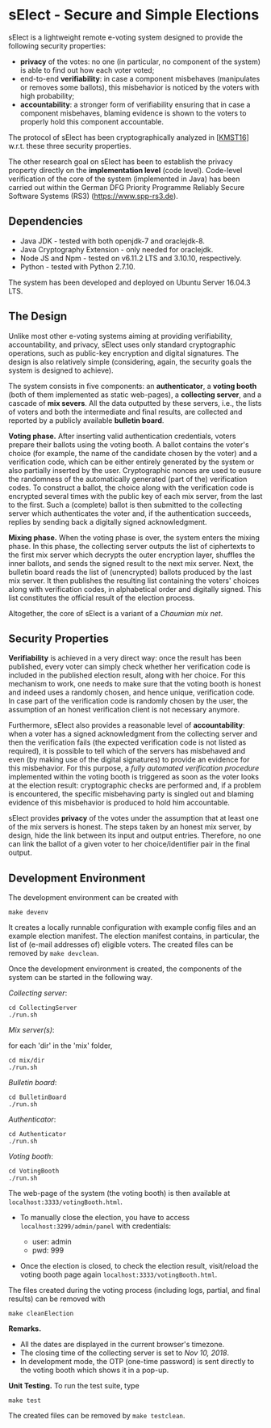 # sElect - Secure and Simple Elections

sElect is a lightweight remote e-voting system designed to
provide the following security properties:

- **privacy** of the votes: no one (in particular, no component of 
  the system) is able to find out how each voter voted;
- end-to-end **verifiability**: in case a component misbehaves
 (manipulates or removes some ballots), this misbehavior is noticed
 by the voters with high probability;
- **accountability**: a stronger form of verifiability ensuring that in
 case a component misbehaves, blaming evidence is shown to the voters to
 properly hold this component accountable.

The protocol of sElect has been cryptographically analyzed in
[[KMST16](https://eprint.iacr.org/2016/438)] w.r.t. these three security
properties.

The other research goal on sElect has been to establish the privacy property 
directly on the **implementation level** (code level). Code-level verification 
of the core of the system (implemented in Java) has been carried out within
the German DFG Priority Programme Reliably Secure Software Systems (RS3)
(https://www.spp-rs3.de).


## Dependencies

* Java JDK - tested with both openjdk-7 and oraclejdk-8.
* Java Cryptography Extension - only needed for oraclejdk.
* Node JS and Npm - tested on v6.11.2 LTS and 3.10.10, respectively.
* Python - tested with Python 2.7.10.

The system has been developed and deployed on Ubuntu Server 16.04.3 LTS.


## The Design

Unlike most other e-voting systems aiming at providing verifiability,
accountability, and privacy, sElect uses only standard cryptographic
operations, such as public-key encryption and digital signatures. The
design is also relatively simple (considering, again, the security goals
the system is designed to achieve).

The system consists in five components: an **authenticator**, a
**voting booth** (both of them implemented as static web-pages), a
**collecting server**, and a cascade of **mix severs**.  All the data
outputted by these servers, i.e., the lists of voters and  both the
intermediate and final results, are collected and reported by a 
publicly available **bulletin board**.

**Voting phase.** After inserting valid authentication
credentials, voters prepare their ballots using the voting booth. A
ballot contains the voter's choice (for example, the name of the
candidate chosen by the voter) and a verification code, which can be
either entirely generated by the system or also partially inserted by
the user.  Cryptographic nonces are used to eusure the randomness of the
automatically generated (part of the) verification codes. To construct
a ballot, the choice along with the verification code is encrypted
several times with the public key of each mix server, from the last to
the first.  Such a (complete) ballot is then submitted to the collecting
server which authenticates the voter and, if the authentication
succeeds, replies by sending back a digitally signed acknowledgment.

**Mixing phase.** When the voting phase is over, the system enters the
mixing phase. In this phase, the collecting server outputs the list of
ciphertexts to the first mix server which decrypts the outer encryption
layer, shuffles the inner ballots, and sends the signed result to the
next mix server. Next, the bulletin board reads the list of
(unencrypted) ballots produced by the last mix server. It then publishes
the resulting list containing the voters' choices along with
verification codes, in alphabetical order and digitally signed. This
list constitutes the official result of the election process.

Altogether, the core of sElect is a variant of a _Chaumian mix
net_.


## Security Properties

**Verifiability** is achieved in a very direct way: once the result has
been published, every voter can simply check whether her verification
code is included in the published election result, along with her
choice. For this mechanism to work, one needs to make sure that the
voting booth is honest and indeed uses a randomly chosen, and hence
unique, verification code. In case part of the verification code is
randomly chosen by the user, the assumption of an honest verification
client is not necessary anymore.

Furthermore, sElect also provides a reasonable level of
**accountability**: when a voter has a signed acknowledgment from the
collecting server and then the verification fails (the expected
verification code is not listed as required), it is possible to tell
which of the servers has misbehaved and even (by making use of the
digital signatures) to provide an evidence for this misbehavior.  For
this purpose, a _fully automated verification procedure_ implemented
within the voting booth is triggered as soon as the voter looks at the
election result: cryptographic checks are performed and, if a problem is
encountered, the specific misbehaving party is singled out and blaming
evidence of this misbehavior is produced to hold him accountable.

sElect provides **privacy** of the votes under the assumption that at
least one of the mix servers is honest. The steps taken by an honest mix
server, by design, hide the link between its input and output entries.
Therefore, no one can link the ballot of a given voter to her
choice/identifier pair in the final output.


## Development Environment

The development environment can be created with

```
make devenv
```

It creates a locally runnable configuration with example config files and 
an example election manifest. The election manifest contains, in particular, the
list of (e-mail addresses of) eligible voters. The created files can be removed by 
`make devclean`. 

Once the development environment is created, the components of the system can 
be started in the following way.

*Collecting server*:
```
cd CollectingServer
./run.sh
```

*Mix server(s)*:

for each 'dir' in the 'mix' folder,
```
cd mix/dir
./run.sh
```

*Bulletin board*:
```
cd BulletinBoard
./run.sh
```

*Authenticator*:
```
cd Authenticator
./run.sh
```

*Voting booth*:
```
cd VotingBooth
./run.sh
```

The web-page of the system (the voting booth) is then available at `localhost:3333/votingBooth.html`.

- To manually close the election, you have to access `localhost:3299/admin/panel` with credentials:

	* user: admin
	* pwd: 999


- Once the election is closed, to check the election result, visit/reload the voting booth page again `localhost:3333/votingBooth.html`.


The files created during the voting process (including logs, partial,
and final results) can be removed with
```
make cleanElection
```

**Remarks.**

* All the dates are displayed in the current browser's timezone.
* The closing time of the collecting server is set to _Nov 10, 2018_.
* In development mode, the OTP (one-time password) is sent directly to the voting booth which shows it in a pop-up. 



**Unit Testing.**
To run the test suite, type
```
make test
```
The created files can be removed by `make testclean`.
